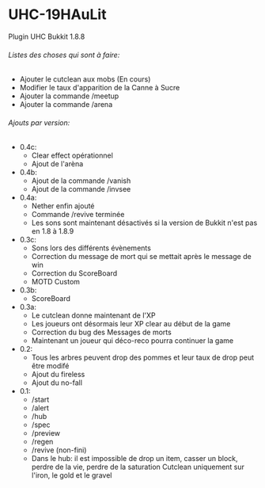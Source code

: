 # UHC-19HAuLit
Plugin UHC Bukkit 1.8.8

###### Listes des choses qui sont à faire:
- Ajouter le cutclean aux mobs (En cours)
- Modifier le taux d'apparition de la Canne à Sucre
- Ajouter la commande /meetup
- Ajouter la commande /arena

###### Ajouts par version:
- 0.4c:
  - Clear effect opérationnel
  - Ajout de l'arèna
- 0.4b:
  - Ajout de la commande /vanish
  - Ajout de la commande /invsee
- 0.4a:
  - Nether enfin ajouté
  - Commande /revive terminée
  - Les sons sont maintenant désactivés si la version de Bukkit n'est pas en 1.8 à 1.8.9
- 0.3c:
  - Sons lors des différents évènements
  - Correction du message de mort qui se mettait après le message de win
  - Correction du ScoreBoard
  - MOTD Custom
- 0.3b:
  - ScoreBoard
- 0.3a:
  - Le cutclean donne maintenant de l'XP
  - Les joueurs ont désormais leur XP clear au début de la game
  - Correction du bug des Messages de morts
  - Maintenant un joueur qui déco-reco pourra continuer la game
- 0.2:
  - Tous les arbres peuvent drop des pommes et leur taux de drop peut être modifé
  - Ajout du fireless
  - Ajout du no-fall
- 0.1:
  - /start
  - /alert
  - /hub
  - /spec
  - /preview
  - /regen
  - /revive (non-fini)
  - Dans le hub: il est impossible de drop un item, casser un block, perdre de la vie, perdre de la saturation
  Cutclean uniquement sur l'iron, le gold et le gravel
